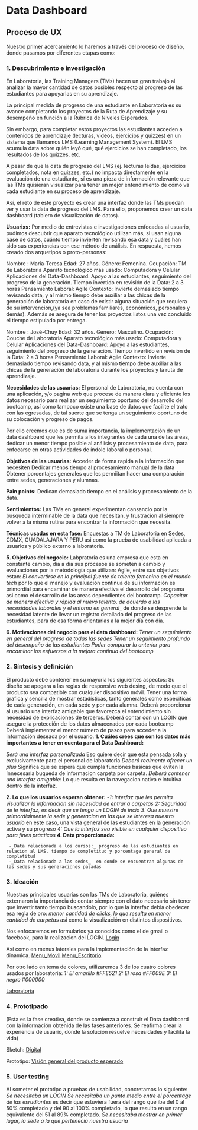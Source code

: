 # **Data Dashboard**

## **Proceso de UX**

Nuestro primer acercamiento lo haremos a través del proceso de diseño, donde pasamos por diferentes etapas como:

### **1. Descubrimiento e investigación**
En Laboratoria, las Training Managers (TMs) hacen un gran trabajo al analizar la mayor cantidad de datos posibles respecto al progreso de las estudiantes para apoyarlas en su aprendizaje.

La principal medida de progreso de una estudiante en Laboratoria es su avance completando los proyectos de la Ruta de Aprendizaje y su desempeño en función a la Rúbrica de Niveles Esperados.

Sin embargo, para completar estos proyectos las estudiantes acceden a contenidos de aprendizaje (lecturas, videos, ejercicios y quizzes) en un sistema que llamamos LMS (Learning Management System). El LMS acumula data sobre quién leyó qué, qué ejercicios se han completado, los resultados de los quizzes, etc.

A pesar de que la data de progreso del LMS (ej. lecturas leídas, ejercicios completados, nota en quizzes, etc.) no impacta directamente en la evaluación de una estudiante, sí es una pieza de información relevante que las TMs quisieran visualizar para tener un mejor entendimiento de cómo va cada estudiante en su proceso de aprendizaje.

Así, el reto de este proyecto es crear una interfaz donde las TMs puedan ver y usar la data de progreso del LMS. Para ello, proponemos crear un data dashboard (tablero de visualización de datos).

__Usuarixs:__  Por medio de entrevistas e investigaciones enfocadas al usuario, pudimos  descubrir que aparato tecnológico utilizan más, si usan alguna base de datos, cuánto tiempo invierten revisando esa data y cuáles han sido sus experiencias con ese método de análisis. En respuesta, hemos creado dos arquetipos o proto-personas:

Nombre : María-Teresa
Edad: 27 años.
Género: Femenina.
Ocupación: TM de Laboratoria
Aparato tecnológico más usado: Computadora y Celular
Aplicaciones del Data-Dashboard: Apoyo a las estudiantes, seguimiento del progreso de la generación.
Tiempo invertido en revisión de la Data: 2 a 3 horas
Pensamiento Laboral: Agile
Contexto: Invierte demasiado tiempo revisando data, y al mismo tiempo debe auxiliar a las chicas de la generación de laboratoria en caso de existir alguna situación que requiera de su intervención,(ya sea problemas familiares, económicos, personales y demás). Además se asegura de tener los proyectos listos una vez concluido el tiempo estipulado por entrega.


Nombre : José-Chuy
Edad: 32 años.
Género: Masculino.
Ocupación: Couche de Laboratoria
Aparato tecnológico más usado: Computadora y Celular
Aplicaciones del Data-Dashboard: Apoyo a las estudiantes, seguimiento del progreso de la generación.
Tiempo invertido en revisión de la Data: 2 a 3 horas
Pensamiento Laboral: Agile
Contexto: Invierte demasiado tiempo revisando data, y al mismo tiempo debe auxiliar a las chicas de la generación de laboratoria durante los proyectos y la ruta de aprendizaje.



__Necesidades de las usuarias:__ El personal de Laboratoria, no cuenta con una aplicación, y/o pagina web que procese de manera clara y eficiente los datos necesario para realizar un seguimiento oportuno del desarrollo del bootcamp, así como tampoco existe una base de datos que facilite el trato con las egresadas, de tal suerte que se tenga un seguimiento oportuno de su colocación y progreso de pagos.

Por ello creemos que es de suma importancia, la implementación de un data dashboard que les permita a los integrantes de cada una de las áreas, dedicar un menor tiempo posible al análisis y procesamiento de data, para enfocarse en otras actividades de índole laboral o personal.

__Objetivos de las usuarias:__
Acceder de forma rapida a la información que necesiten
Dedicar menos tiempo al procesamiento manual de la data
Obtener porcentajes generales que les permiitan hacer una comparación entre sedes, generaciones y alumnas.

__Pain points:__ Dedican demasiado tiempo en el análisis y procesamiento de la data.


__Sentimientos:__ Las TMs en general experimentan cansancio por la busqueda interminable de la data que necesitan, y frustracion al siempre volver a la misma rutina para encontrar la información que necesita.

__Técnicas usadas en esta fase:__ Encuestas a TM de Laboratoria en Sedes, CDMX, GUADALAJARA Y PERU asi como la prueba de usabilidad aplicada a usuarios y público externo a laboratoria.

__5. Objetivos del negocio:__
Labpratoria es una empresa que esta en constante cambio, dia a dia sus procesos se someten a cambio y evaluaciones por la metodología que utilizan: Agile, entre sus objetivos estan:
_El convertirse en la principal fuente de talento femenino en el mundo tech_ por lo que el manejo y evaluación continua de su información es primordial para encaminar de manera efectiva el desarrollo del programa asi como el desarrollo de las areas dependientes del bootcamp.
_Capacitar de manera efectiva y rápida al nuevo talento, de acuerdo a las necesidades laborales y el entorno en general__ de donde se desprende la necesidad latente de llevar un registro detallado del progreso de las estudiantes, para de esa forma orientarlas a la mejor día con día.  

__6. Motivaciones del negocio para el data dashboard:__
_Tener un seguimiento en general del progreso de todas las sedes_
_Tener un seguimiento profundo del desempeño de las estudiantes_
_Poder comparar lo anterior para encaminar los esfuerzos a la mejora continua del bootcamp_

### **2. Síntesis y definición**
El producto debe contener en su mayoría los siguientes aspectos:
Su diseño se apegara a las reglas de responsive web desing, de modo que el producto sea compatible con cualquier dispositivo móvil.
Tener una forma grafica y sencilla de mostrar estadísticas, tanto generales como especificas de cada generación, en cada sede y por cada alumna.
Deberá proporcionar al usuario una interfaz amigable que favorezca el entendimiento sin necesidad de explicaciones de terceros.
Deberá contar con un LOGIN que asegure la protección de los datos almacenados por cada bootcamp
Deberá implementar el menor número de pasos para acceder a la información deseada por el usuario.
__1. Cuáles crees que son los datos más importantes a tener en cuenta para el Data Dashboard:__

_Será una interfaz personalizada_ Eso quiere decir que esta pensada sola y exclusivamente para el personal de laboratoria
_Deberá realmente ofrecer un plus_ Significa que se espera que cumpla funciones basicas que eviten la Innecesaria buqueda de  informacion carpeta por carpeta.
_Deberá contener una interfaz amigable:_ Lo que resulta en la navegacion nativa e intuitiva dentro de la interfaz.

__2. Lo que los usuarios esperan obtener:__
-_1: Interfaz que les permita visualizar la informacion sin necesidad de entrar a carpetas_
_2: Seguridad de le interfaz, es decir que se tenga un LOGIN de incio_
_3: Que muestre primordialmente la sede y generacion en las que se interesa nuestro usuario_ en este caso, una vista general de las estudiantes en la generación activa y su progreso
_4: Que la interfaz sea visible en cualquier dispositivo para fines prácticos_
__4. Data proporcionada:__

     -_Data relacionada a los cursos:_ progreso de las estudiantes en relacion al LMS, tiempo de completitud y porcentage general de completitud
     -_Data relacionada a las sedes_  en donde se encuentran algunas de las sedes y sus generaciones pasadas

### **3. Ideación**
Nuestras principales usuarias son las TMs de Laboratoria, quiénes externaron la importancia de contar siempre con el dato necesario sin tener que invertir tanto tiempo buscandolo, por lo que la interfaz debia obedecer esa regla de oro: _menor cantidad de clicks, lo que resulta en menor cantidad de carpetas_ asi como la visualización en distintos dispositivos.

Nos enfocaremos en formularios ya conocidos como el de gmail o facebook, para la realizacion del LOGIN.
[Login](http://www.quicktechbook.com/blog/wp-content/uploads/2017/01/gmail-login.jpg)

Así como en menus laterales para la implementación de la interfaz dinamica.
[Menu_Movil](https://i.stack.imgur.com/K5zKz.png)
[Menu_Escritorio](https://www.webempresa.com/media/kunena/attachments/6276/TemaMiPortal-CMS.png)

Por otro lado en tema de colores, utilizaremos 3 de los cuatro colores usados por laboratoria:
 _1: El amarillo #FFE521_
 _2: El rosa #FF009E_
 _3: El negro #000000_

[Laboratoria](https://cdn-images-1.medium.com/max/1001/1*vU9Q-EPezXvWtSkcH4sfsw.png)

 ### **4. Prototipado**
(Esta es la fase creativa, donde se comienza a construir el Data dashboard con la información obtenida de las fases anteriores. Se reafirma crear la experiencia de usuario, donde la solución resuelve necesidades y facilita la vida)

Sketch: [Digital](https://github.com/BrisiaCastrejon/cdmx-2018-06-bc-core-am-data-dashboard/tree/readmeimg/ux/IMGREADUX)

Prototipo: [Visión general del producto esperado](https://projects.invisionapp.com/share/K2LSR5WY8U6#/screens)

### **5. User testing**
Al someter el prototipo a pruebas de usabilidad, concretamos lo siguiente:
_Se necesitaba un LOGIN_
_Se necesitaba un punto medio entre el porcentage de las esrudiantes_ es decir que estuviera fuera del rango que iba del 0 al 50% completado y del 90 al  100% completado, lo que resulto en un rango equivalente del 51 al 89% completado.
_Se necesitaba mostrar en primer lugar, la sede a la que pertenecia nuestra usuaria_
